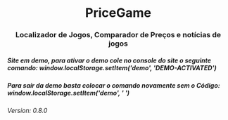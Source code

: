 <h1 align="center">PriceGame</h1>

<h3 align="center">  Localizador de Jogos, Comparador de Preços e notícias  de jogos </h3>




<h5> Site em demo, para ativar o demo cole no console do site o seguinte comando: window.localStorage.setItem('demo', 'DEMO-ACTIVATED') </h5>

<h5> Para sair da demo basta colocar o comando novamente sem o Código: window.localStorage.setItem('demo', ' ') </h5>


<h6>Version: 0.8.0 </h6>
